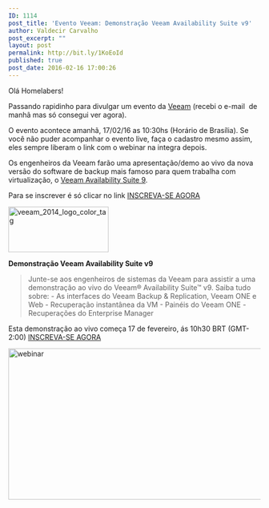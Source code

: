 ```yaml
---
ID: 1114
post_title: 'Evento Veeam: Demonstração Veeam Availability Suite v9'
author: Valdecir Carvalho
post_excerpt: ""
layout: post
permalink: http://bit.ly/1KoEoId
published: true
post_date: 2016-02-16 17:00:26
---
```

Olá Homelabers!

Passando rapidinho para divulgar um evento da <a href="https://www.veeam.com/br/" target="_blank">Veeam</a> (recebi o e-mail  de manhã mas só consegui ver agora).

O evento acontece amanhã, 17/02/16 as 10:30hs (Horário de Brasília). Se você não puder acompanhar o evento live, faça o cadastro mesmo assim, eles sempre liberam o link com o webinar na integra depois.

Os engenheiros da Veeam farão uma apresentação/demo ao vivo da nova versão do software de backup mais famoso para quem trabalha com virtualização, o <a href="https://www.veeam.com/br/videos/webinar-new-veeam-availability-suite-v9-7325.html" target="_blank">Veeam Availability Suite 9</a>.

Para se inscrever é só clicar no link <a href="https://www.veeam.com/br/product-demo/availability-suite-v9-nivel-1-visao-geral-live-product-demo-2785.html" target="_blank">INSCREVA-SE AGORA</a><!--more-->

<img class="aligncenter size-full wp-image-1121" src="http://homelaber.com.br/site/wp-content/uploads/2016/02/veeam_2014_logo_color_tag-e1455675297196.png" alt="veeam_2014_logo_color_tag" width="200" height="91" />

<strong>Demonstração Veeam Availability Suite v9</strong>

<blockquote>Junte-se aos engenheiros de sistemas da Veeam para assistir a uma demonstração ao vivo do Veeam® Availability Suite™ v9. Saiba tudo sobre:
- As interfaces do Veeam Backup &amp; Replication, Veeam ONE e Web
- Recuperação instantânea da VM
- Painéis do Veeam ONE
- Recuperações do Enterprise Manager</blockquote>

Esta demonstração ao vivo começa 17 de fevereiro, ás 10h30 BRT (GMT-2:00)
<a href="https://www.veeam.com/br/product-demo/availability-suite-v9-nivel-1-visao-geral-live-product-demo-2785.html" target="_blank">INSCREVA-SE AGORA</a>

<img class="aligncenter size-full wp-image-1120" src="http://homelaber.com.br/site/wp-content/uploads/2016/02/webinar-e1455675225749.jpg" alt="webinar" width="800" height="302" />

&nbsp;